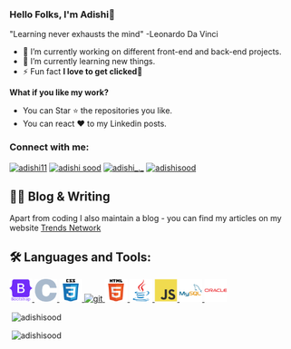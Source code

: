 ### Hello Folks, I'm Adishi👋
"Learning never exhausts the mind" -Leonardo Da Vinci
- 🔭 I’m currently working on different front-end and back-end projects.
- 🌱 I’m currently learning new things.
- ⚡ Fun fact **I love to get clicked📸**


**What if you like my work?**

- You can Star ⭐ the repositories you like. 
- You can react ❤️ to my Linkedin posts.


<h3 align="left">Connect with me:</h3>
<p align="left">
<a href="https://twitter.com/adishi11" target="blank"><img align="center" src="https://cdn.jsdelivr.net/npm/simple-icons@3.0.1/icons/twitter.svg" alt="adishi11" height="30" width="40" /></a>
<a href="https://linkedin.com/in/adishi sood" target="blank"><img align="center" src="https://cdn.jsdelivr.net/npm/simple-icons@3.0.1/icons/linkedin.svg" alt="adishi sood" height="30" width="40" /></a>
<a href="https://instagram.com/adishi_._" target="blank"><img align="center" src="https://cdn.jsdelivr.net/npm/simple-icons@3.0.1/icons/instagram.svg" alt="adishi_._" height="30" width="40" /></a>
<a href="https://www.hackerrank.com/adishisood" target="blank"><img align="center" src="https://cdn.jsdelivr.net/npm/simple-icons@3.0.1/icons/hackerrank.svg" alt="adishisood" height="30" width="40" /></a>
</p>


## ✍🏻 Blog & Writing
Apart from coding I also maintain a blog - you can find my articles on my website [Trends Network](https://trends-network.blogspot.com/)

## 🛠️ Languages and Tools:
<p align="left"> <a href="https://getbootstrap.com" target="_blank"> <img src="https://raw.githubusercontent.com/devicons/devicon/master/icons/bootstrap/bootstrap-plain-wordmark.svg" alt="bootstrap" width="40" height="40"/> </a> <a href="https://www.cprogramming.com/" target="_blank"> <img src="https://raw.githubusercontent.com/devicons/devicon/master/icons/c/c-original.svg" alt="c" width="40" height="40"/> </a> <a href="https://www.w3schools.com/css/" target="_blank"> <img src="https://raw.githubusercontent.com/devicons/devicon/master/icons/css3/css3-original-wordmark.svg" alt="css3" width="40" height="40"/> </a> <a href="https://git-scm.com/" target="_blank"> <img src="https://www.vectorlogo.zone/logos/git-scm/git-scm-icon.svg" alt="git" width="40" height="40"/> </a> <a href="https://www.w3.org/html/" target="_blank"> <img src="https://raw.githubusercontent.com/devicons/devicon/master/icons/html5/html5-original-wordmark.svg" alt="html5" width="40" height="40"/> </a> <a href="https://www.java.com" target="_blank"> <img src="https://raw.githubusercontent.com/devicons/devicon/master/icons/java/java-original.svg" alt="java" width="40" height="40"/> </a> <a href="https://developer.mozilla.org/en-US/docs/Web/JavaScript" target="_blank"> <img src="https://raw.githubusercontent.com/devicons/devicon/master/icons/javascript/javascript-original.svg" alt="javascript" width="40" height="40"/> </a> <a href="https://www.mysql.com/" target="_blank"> <img src="https://raw.githubusercontent.com/devicons/devicon/master/icons/mysql/mysql-original-wordmark.svg" alt="mysql" width="40" height="40"/> </a> <a href="https://www.oracle.com/" target="_blank"> <img src="https://raw.githubusercontent.com/devicons/devicon/master/icons/oracle/oracle-original.svg" alt="oracle" width="40" height="40"/> </a> </p>

&nbsp;<img align="center" src="https://github-readme-stats.vercel.app/api?username=adishisood&show_icons=true&locale=en" alt="adishisood" />

&nbsp;<img align="center" src="https://github-readme-streak-stats.herokuapp.com/?user=adishisood&" alt="adishisood" />
